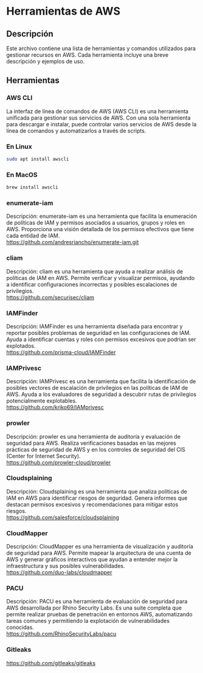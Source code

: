 # Herramientas de AWS

## Descripción
Este archivo contiene una lista de herramientas y comandos utilizados para gestionar recursos en AWS. Cada herramienta incluye una breve descripción y ejemplos de uso.

## Herramientas

### AWS CLI
La interfaz de línea de comandos de AWS (AWS CLI) es una herramienta unificada para gestionar sus servicios de AWS. Con una sola herramienta para descargar e instalar, puede controlar varios servicios de AWS desde la línea de comandos y automatizarlos a través de scripts.
### En Linux
```bash
sudo apt install awscli
```


### En MacOS
```bash
brew install awscli
```

### enumerate-iam  
Descripción: enumerate-iam es una herramienta que facilita la enumeración de políticas de IAM y permisos asociados a usuarios, grupos y roles en AWS. Proporciona una visión detallada de los permisos efectivos que tiene cada entidad de IAM.  
https://github.com/andresriancho/enumerate-iam.git  

### cliam  
Descripción: cliam es una herramienta que ayuda a realizar análisis de políticas de IAM en AWS. Permite verificar y visualizar permisos, ayudando a identificar configuraciones incorrectas y posibles escalaciones de privilegios.  
https://github.com/securisec/cliam  

### IAMFinder  
Descripción: IAMFinder es una herramienta diseñada para encontrar y reportar posibles problemas de seguridad en las configuraciones de IAM. Ayuda a identificar cuentas y roles con permisos excesivos que podrían ser explotados.  
https://github.com/prisma-cloud/IAMFinder  

### IAMPrivesc  
Descripción: IAMPrivesc es una herramienta que facilita la identificación de posibles vectores de escalación de privilegios en las políticas de IAM de AWS. Ayuda a los evaluadores de seguridad a descubrir rutas de privilegios potencialmente explotables.  
https://github.com/kriko69/IAMprivesc  

### prowler  
Descripción: prowler es una herramienta de auditoría y evaluación de seguridad para AWS. Realiza verificaciones basadas en las mejores prácticas de seguridad de AWS y en los controles de seguridad del CIS (Center for Internet Security).  
https://github.com/prowler-cloud/prowler  

### Cloudsplaining  
Descripción: Cloudsplaining es una herramienta que analiza políticas de IAM en AWS para identificar riesgos de seguridad. Genera informes que destacan permisos excesivos y recomendaciones para mitigar estos riesgos.  
https://github.com/salesforce/cloudsplaining  

### CloudMapper  
Descripción: CloudMapper es una herramienta de visualización y auditoría de seguridad para AWS. Permite mapear la arquitectura de una cuenta de AWS y generar gráficos interactivos que ayudan a entender mejor la infraestructura y sus posibles vulnerabilidades.  
https://github.com/duo-labs/cloudmapper  

### PACU  
Descripción: PACU es una herramienta de evaluación de seguridad para AWS desarrollada por Rhino Security Labs. Es una suite completa que permite realizar pruebas de penetración en entornos AWS, automatizando tareas comunes y permitiendo la explotación de vulnerabilidades conocidas.  
https://github.com/RhinoSecurityLabs/pacu  

### Gitleaks
https://github.com/gitleaks/gitleaks
